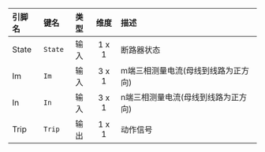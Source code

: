 <!--
DO NOT EDIT THIS FILE DIRECTLY.
This file is generated by tools/comp-docs.js.
All changes will be overwritten by regeneration.
-->

<slot class="model-pins">

| 引脚名 | 键名 | 类型 | 维度 | 描述 |
|:------ |:---- |:----:|:----:|:---- |
| State | `State` | 输入 | 1 x 1 | 断路器状态 |
| Im | `Im` | 输入 | 3 x 1 | m端三相测量电流(母线到线路为正方向) |
| In | `In` | 输入 | 3 x 1 | n端三相测量电流(母线到线路为正方向) |
| Trip | `Trip` | 输出 | 1 x 1 | 动作信号 |

</slot>
